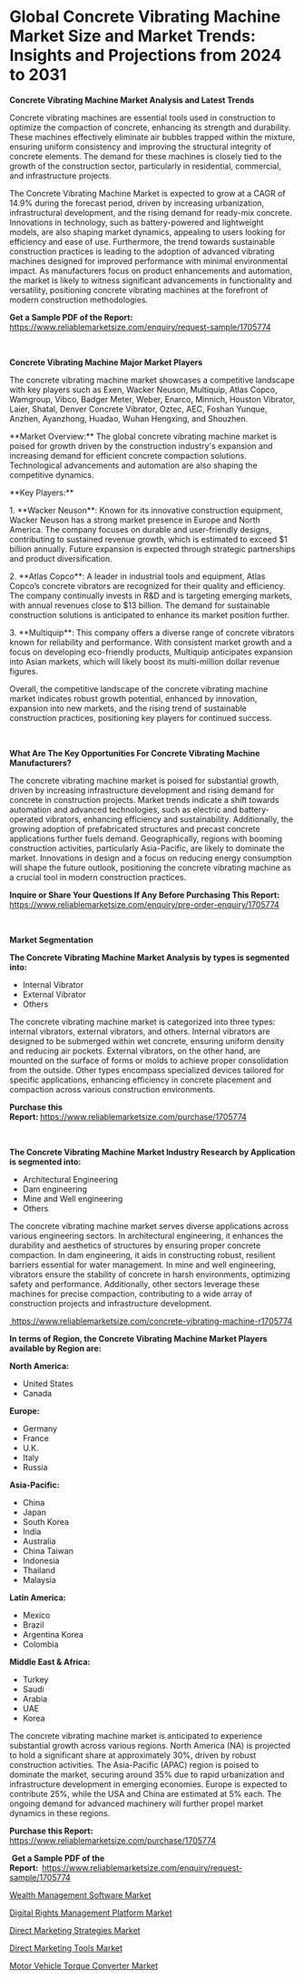 <p><h1>Global Concrete Vibrating Machine Market Size and Market Trends: Insights and Projections from 2024 to 2031</h1></p><p><strong>Concrete Vibrating Machine Market Analysis and Latest Trends</strong></p>
<p><p>Concrete vibrating machines are essential tools used in construction to optimize the compaction of concrete, enhancing its strength and durability. These machines effectively eliminate air bubbles trapped within the mixture, ensuring uniform consistency and improving the structural integrity of concrete elements. The demand for these machines is closely tied to the growth of the construction sector, particularly in residential, commercial, and infrastructure projects.</p><p>The Concrete Vibrating Machine Market is expected to grow at a CAGR of 14.9% during the forecast period, driven by increasing urbanization, infrastructural development, and the rising demand for ready-mix concrete. Innovations in technology, such as battery-powered and lightweight models, are also shaping market dynamics, appealing to users looking for efficiency and ease of use. Furthermore, the trend towards sustainable construction practices is leading to the adoption of advanced vibrating machines designed for improved performance with minimal environmental impact. As manufacturers focus on product enhancements and automation, the market is likely to witness significant advancements in functionality and versatility, positioning concrete vibrating machines at the forefront of modern construction methodologies.</p></p>
<p><strong>Get a Sample PDF of the Report:&nbsp;</strong> <a href="https://www.reliablemarketsize.com/enquiry/request-sample/1705774?utm_campaign=1413&utm_medium=2&utm_source=Github&utm_content=ia&utm_term=21102024&utm_id=concrete-vibrating-machine">https://www.reliablemarketsize.com/enquiry/request-sample/1705774</a></p>
<p>&nbsp;</p>
<p><strong>Concrete Vibrating Machine Major Market Players</strong></p>
<p><p>The concrete vibrating machine market showcases a competitive landscape with key players such as Exen, Wacker Neuson, Multiquip, Atlas Copco, Wamgroup, Vibco, Badger Meter, Weber, Enarco, Minnich, Houston Vibrator, Laier, Shatal, Denver Concrete Vibrator, Oztec, AEC, Foshan Yunque, Anzhen, Ayanzhong, Huadao, Wuhan Hengxing, and Shouzhen. </p><p>**Market Overview:** The global concrete vibrating machine market is poised for growth driven by the construction industry's expansion and increasing demand for efficient concrete compaction solutions. Technological advancements and automation are also shaping the competitive dynamics.</p><p>**Key Players:**</p><p>1. **Wacker Neuson**: Known for its innovative construction equipment, Wacker Neuson has a strong market presence in Europe and North America. The company focuses on durable and user-friendly designs, contributing to sustained revenue growth, which is estimated to exceed $1 billion annually. Future expansion is expected through strategic partnerships and product diversification.</p><p>2. **Atlas Copco**: A leader in industrial tools and equipment, Atlas Copco’s concrete vibrators are recognized for their quality and efficiency. The company continually invests in R&D and is targeting emerging markets, with annual revenues close to $13 billion. The demand for sustainable construction solutions is anticipated to enhance its market position further.</p><p>3. **Multiquip**: This company offers a diverse range of concrete vibrators known for reliability and performance. With consistent market growth and a focus on developing eco-friendly products, Multiquip anticipates expansion into Asian markets, which will likely boost its multi-million dollar revenue figures.</p><p>Overall, the competitive landscape of the concrete vibrating machine market indicates robust growth potential, enhanced by innovation, expansion into new markets, and the rising trend of sustainable construction practices, positioning key players for continued success.</p></p>
<p>&nbsp;</p>
<p><strong>What Are The Key Opportunities For Concrete Vibrating Machine Manufacturers?</strong></p>
<p><p>The concrete vibrating machine market is poised for substantial growth, driven by increasing infrastructure development and rising demand for concrete in construction projects. Market trends indicate a shift towards automation and advanced technologies, such as electric and battery-operated vibrators, enhancing efficiency and sustainability. Additionally, the growing adoption of prefabricated structures and precast concrete applications further fuels demand. Geographically, regions with booming construction activities, particularly Asia-Pacific, are likely to dominate the market. Innovations in design and a focus on reducing energy consumption will shape the future outlook, positioning the concrete vibrating machine as a crucial tool in modern construction practices.</p></p>
<p><strong>Inquire or Share Your Questions If Any Before Purchasing This Report:</strong> <a href="https://www.reliablemarketsize.com/enquiry/pre-order-enquiry/1705774?utm_campaign=1413&utm_medium=2&utm_source=Github&utm_content=ia&utm_term=21102024&utm_id=concrete-vibrating-machine">https://www.reliablemarketsize.com/enquiry/pre-order-enquiry/1705774</a></p>
<p>&nbsp;</p>
<p><strong>Market Segmentation</strong></p>
<p><strong>The Concrete Vibrating Machine Market Analysis by types is segmented into:</strong></p>
<p><ul><li>Internal Vibrator</li><li>External Vibrator</li><li>Others</li></ul></p>
<p><p>The concrete vibrating machine market is categorized into three types: internal vibrators, external vibrators, and others. Internal vibrators are designed to be submerged within wet concrete, ensuring uniform density and reducing air pockets. External vibrators, on the other hand, are mounted on the surface of forms or molds to achieve proper consolidation from the outside. Other types encompass specialized devices tailored for specific applications, enhancing efficiency in concrete placement and compaction across various construction environments.</p></p>
<p><strong>Purchase this Report:&nbsp;</strong><a href="https://www.reliablemarketsize.com/purchase/1705774?utm_campaign=1413&utm_medium=2&utm_source=Github&utm_content=ia&utm_term=21102024&utm_id=concrete-vibrating-machine">https://www.reliablemarketsize.com/purchase/1705774</a></p>
<p>&nbsp;</p>
<p><strong>The Concrete Vibrating Machine Market Industry Research by Application is segmented into:</strong></p>
<p><ul><li>Architectural Engineering</li><li>Dam engineering</li><li>Mine and Well engineering</li><li>Others</li></ul></p>
<p><p>The concrete vibrating machine market serves diverse applications across various engineering sectors. In architectural engineering, it enhances the durability and aesthetics of structures by ensuring proper concrete compaction. In dam engineering, it aids in constructing robust, resilient barriers essential for water management. In mine and well engineering, vibrators ensure the stability of concrete in harsh environments, optimizing safety and performance. Additionally, other sectors leverage these machines for precise compaction, contributing to a wide array of construction projects and infrastructure development.</p></p>
<p><a href="https://www.reliablemarketsize.com/concrete-vibrating-machine-r1705774?utm_campaign=1413&utm_medium=2&utm_source=Github&utm_content=ia&utm_term=21102024&utm_id=concrete-vibrating-machine">&nbsp;https://www.reliablemarketsize.com/concrete-vibrating-machine-r1705774</a></p>
<p><strong>In terms of Region, the Concrete Vibrating Machine Market Players available by Region are:</strong></p>
<p>
    <p> <strong> North America: </strong>
        <ul>
            <li>United States</li>
            <li>Canada</li>
        </ul>
        </p> 
    <p> <strong> Europe: </strong>
        <ul>
            <li>Germany</li>
            <li>France</li>
            <li>U.K.</li>
            <li>Italy</li>
            <li>Russia</li>
        </ul>
        </p> 
    <p> <strong> Asia-Pacific: </strong>
        <ul>
            <li>China</li>
            <li>Japan</li>
            <li>South Korea</li>
            <li>India</li>
            <li>Australia</li>
            <li>China Taiwan</li>
            <li>Indonesia</li>
            <li>Thailand</li>
            <li>Malaysia</li>
        </ul>
        </p> 
    <p> <strong> Latin America: </strong>
        <ul>
            <li>Mexico</li>
            <li>Brazil</li>
            <li>Argentina Korea</li>
            <li>Colombia</li>
        </ul>
        </p> 
    <p> <strong> Middle East & Africa: </strong>
        <ul>
            <li>Turkey</li>
            <li>Saudi</li>
            <li>Arabia</li>
            <li>UAE</li>
            <li>Korea</li>
        </ul>
    </p>
    </p>
<p><p>The concrete vibrating machine market is anticipated to experience substantial growth across various regions. North America (NA) is projected to hold a significant share at approximately 30%, driven by robust construction activities. The Asia-Pacific (APAC) region is poised to dominate the market, securing around 35% due to rapid urbanization and infrastructure development in emerging economies. Europe is expected to contribute 25%, while the USA and China are estimated at 5% each. The ongoing demand for advanced machinery will further propel market dynamics in these regions.</p></p>
<p><strong>Purchase this Report: </strong><a href="https://www.reliablemarketsize.com/purchase/1705774?utm_campaign=1413&utm_medium=2&utm_source=Github&utm_content=ia&utm_term=21102024&utm_id=concrete-vibrating-machine">https://www.reliablemarketsize.com/purchase/1705774</a></p>
<p>&nbsp;<strong>Get a Sample PDF of the Report:&nbsp;&nbsp;</strong><a href="https://www.reliablemarketsize.com/enquiry/request-sample/1705774?utm_campaign=1413&utm_medium=2&utm_source=Github&utm_content=ia&utm_term=21102024&utm_id=concrete-vibrating-machine">https://www.reliablemarketsize.com/enquiry/request-sample/1705774</a></p>
<p><strong></strong></p>
<p><p><a href="https://www.linkedin.com/pulse/wealth-management-software-market-research-report-2024-tqvrf?utm_campaign=1413&utm_medium=2&utm_source=Github&utm_content=ia&utm_term=21102024&utm_id=concrete-vibrating-machine">Wealth Management Software Market</a></p><p><a href="https://www.linkedin.com/pulse/digital-rights-management-platform-spectrum-usage-patterns-fc1pf?utm_campaign=1413&utm_medium=2&utm_source=Github&utm_content=ia&utm_term=21102024&utm_id=concrete-vibrating-machine">Digital Rights Management Platform Market</a></p><p><a href="https://www.linkedin.com/pulse/direct-marketing-strategies-revenue-growth-report-2024--jeqwf?utm_campaign=1413&utm_medium=2&utm_source=Github&utm_content=ia&utm_term=21102024&utm_id=concrete-vibrating-machine">Direct Marketing Strategies Market</a></p><p><a href="https://www.linkedin.com/pulse/charting-future-comprehensive-analysis-global-direct-marketing-y4zaf?utm_campaign=1413&utm_medium=2&utm_source=Github&utm_content=ia&utm_term=21102024&utm_id=concrete-vibrating-machine">Direct Marketing Tools Market</a></p><p><a href="https://github.com/ChiragRP21/Market-Research-Report-List-6/blob/main/motor-vehicle-torque-converter-market.md?utm_campaign=1413&utm_medium=2&utm_source=Github&utm_content=ia&utm_term=21102024&utm_id=concrete-vibrating-machine">Motor Vehicle Torque Converter Market</a></p></p>